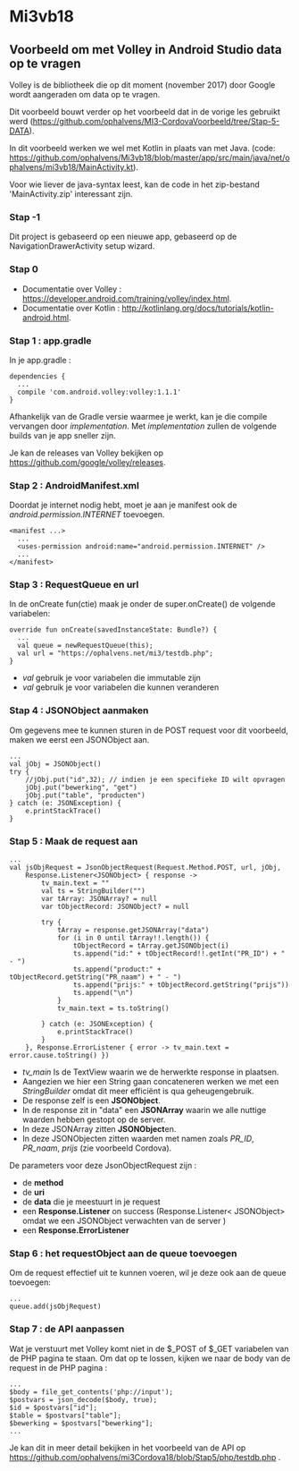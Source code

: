 # Mi3vb18
## Voorbeeld om met Volley in Android Studio data op te vragen

Volley is de bibliotheek die op dit moment (november 2017) door
Google wordt aangeraden om data op te vragen.

Dit voorbeeld bouwt verder op het voorbeeld dat in de vorige les
gebruikt werd (https://github.com/ophalvens/MI3-CordovaVoorbeeld/tree/Stap-5-DATA).

In dit voorbeeld werken we wel met Kotlin in plaats van met
Java. (code: https://github.com/ophalvens/Mi3vb18/blob/master/app/src/main/java/net/ophalvens/mi3vb18/MainActivity.kt).

Voor wie liever de java-syntax leest, kan de code in het zip-bestand 'MainActivity.zip' interessant zijn. 

### Stap -1
Dit project is gebaseerd op een nieuwe app, gebaseerd op de  NavigationDrawerActivity setup wizard.

### Stap 0
* Documentatie over Volley : https://developer.android.com/training/volley/index.html.
* Documentatie over Kotlin : http://kotlinlang.org/docs/tutorials/kotlin-android.html.

### Stap 1 : app.gradle
In je app.gradle :
```
dependencies {
  ...
  compile 'com.android.volley:volley:1.1.1'
}
```
Afhankelijk van de Gradle versie waarmee je werkt, kan je die compile vervangen door *implementation*.
Met *implementation* zullen de volgende builds van je app sneller zijn.

Je kan de releases van Volley bekijken op https://github.com/google/volley/releases.

### Stap 2 : AndroidManifest.xml
Doordat je internet nodig hebt, moet je aan je manifest ook de *android.permission.INTERNET* toevoegen.
```
<manifest ...>
  ... 
  <uses-permission android:name="android.permission.INTERNET" />
  ...
</manifest>
```

### Stap 3 : RequestQueue en url 
In de onCreate fun(ctie) maak je onder de super.onCreate() de volgende
variabelen:

```
override fun onCreate(savedInstanceState: Bundle?) {
  ... 
  val queue = newRequestQueue(this);
  val url = "https://ophalvens.net/mi3/testdb.php";
}
```
 * *val* gebruik je voor variabelen die immutable zijn
 * *val* gebruik je voor variabelen die kunnen veranderen

### Stap 4 : JSONObject aanmaken
Om gegevens mee te kunnen sturen in de POST request voor dit voorbeeld, maken we eerst een JSONObject aan.
```
...
val jObj = JSONObject()
try {
    //jObj.put("id",32); // indien je een specifieke ID wilt opvragen
    jObj.put("bewerking", "get")
    jObj.put("table", "producten")
} catch (e: JSONException) {
    e.printStackTrace()
}
```
### Stap 5 : Maak de request aan
```
...
val jsObjRequest = JsonObjectRequest(Request.Method.POST, url, jObj,
    Response.Listener<JSONObject> { response ->
        tv_main.text = ""
        val ts = StringBuilder("")
        var tArray: JSONArray? = null
        var tObjectRecord: JSONObject? = null

        try {
            tArray = response.getJSONArray("data")
            for (i in 0 until tArray!!.length()) {
                tObjectRecord = tArray.getJSONObject(i)
                ts.append("id:" + tObjectRecord!!.getInt("PR_ID") + " - ")
                ts.append("product:" + tObjectRecord.getString("PR_naam") + " - ")
                ts.append("prijs:" + tObjectRecord.getString("prijs"))
                ts.append("\n")
            }
            tv_main.text = ts.toString()

        } catch (e: JSONException) {
            e.printStackTrace()
        }
    }, Response.ErrorListener { error -> tv_main.text = error.cause.toString() })
```
* *tv_main* Is de TextView waarin we de herwerkte response in plaatsen.
* Aangezien we hier een String gaan concateneren werken we met een *StringBuilder* omdat dit meer efficiënt is qua geheugengebruik.
* De response zelf is een **JSONObject**.
* In de response zit in "data" een **JSONArray** waarin we alle nuttige waarden hebben gestopt op de server.
* In deze JSONArray zitten **JSONObject**en.
* In deze JSONObjecten zitten waarden met namen zoals *PR_ID*, *PR_naam*, *prijs* (zie voorbeeld Cordova).

De parameters voor deze JsonObjectRequest zijn :
* de **method**
* de **uri**
* de **data** die je meestuurt in je request
* een **Response.Listener** on success (Response.Listener< JSONObject> omdat we een JSONObject verwachten van de server )
* een **Response.ErrorListener**

### Stap 6 : het requestObject aan de queue toevoegen
Om de request effectief uit te kunnen voeren, wil je deze ook aan de queue toevoegen: 
```
...
queue.add(jsObjRequest)
```
### Stap 7 : de API aanpassen
Wat je verstuurt met Volley komt niet in de $_POST of $_GET variabelen van de PHP pagina te staan.
Om dat op te lossen, kijken we naar de body van de request in de PHP pagina :
```
...
$body = file_get_contents('php://input');
$postvars = json_decode($body, true);
$id = $postvars["id"];
$table = $postvars["table"];
$bewerking = $postvars["bewerking"];
...
```
Je kan dit in meer detail bekijken in het voorbeeld van de API op https://github.com/ophalvens/mi3Cordova18/blob/Stap5/php/testdb.php .
